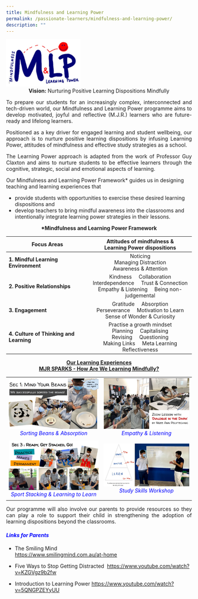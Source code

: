 ```yaml
---
title: Mindfulness and Learning Power
permalink: /passionate-learners/mindfulness-and-learning-power/
description: ""
---
```

<img src="/images/Passionate%20Learners/Mindfulness%20and%20Learning%20Power/MLP%20Logo.jpg" style="width:40%">

<center><b>Vision:</b> Nurturing Positive Learning Dispositions Mindfully</center>

<p style="text-align: justify;">To prepare our students for an increasingly complex, interconnected and tech-driven world, our Mindfulness and Learning Power programme aims to develop motivated, joyful and reflective (M.J.R.) learners who are future-ready and lifelong learners.</p>

<p style="text-align: justify;">Positioned as a key driver for engaged learning and student wellbeing, our approach is to nurture positive learning dispositions by infusing Learning Power, attitudes of mindfulness and effective study strategies as a school.</p>

<p style="text-align: justify;">The Learning Power approach is adapted from the work of Professor Guy Claxton and aims to nurture students to be effective learners through the cognitive, strategic, social and emotional aspects of learning.</p>

Our Mindfulness and Learning Power Framework\* guides us in designing teaching and learning experiences that

*   provide students with opportunities to exercise these desired learning dispositions and
*   develop teachers to bring mindful awareness into the classrooms and intentionally integrate learning power strategies in their lessons.

<center><b>*Mindfulness and Learning Power Framework</b></center>

|             Focus Areas             | Attitudes of mindfulness &<br>Learning Power dispositions         |
|--------|:-------------------:|
|  **1. Mindful Learning Environment**    |                                         Noticing<br>Managing Distraction<br>Awareness & Attention                                          |
|  **2. Positive Relationships**          |             Kindness    &nbsp; &nbsp; Collaboration<br>Interdependence  &nbsp; &nbsp;   Trust & Connection<br>  Empathy & Listening   &nbsp; &nbsp;  Being non-judgemental           |
| **3. Engagement**                       |                    Gratitude &nbsp; &nbsp;   Absorption<br>       Perseverance &nbsp; &nbsp;   Motivation to Learn<br>  Sense of Wonder & Curiosity                    |
| **4. Culture of Thinking and Learning** |   Practise a growth mindset<br>   Planning &nbsp; &nbsp;  Capitalising<br>    Revising  &nbsp; &nbsp;  Questioning<br>Making Links  &nbsp; &nbsp;  Meta Learning<br>Reflectiveness  |

<center><b><u>Our Learning Experiences<br>MJR SPARKS - How Are We Learning Mindfully?</u></b></center>
	
|   |   |
|:----:|:---:|
|  ![](/images/Passionate%20Learners/Mindfulness%20and%20Learning%20Power/Sorting%20Beans%20%20Absorption.jpg) 	<span style = "color:#0000ff"> <i>Sorting Beans & Absorption</i> </span> |  ![](/images/Passionate%20Learners/Mindfulness%20and%20Learning%20Power/Empathy%20%20Listening.jpg) <span style = "color:#0000ff"> <i>Empathy & Listening 
</i> </span>  |
|  ![](/images/Passionate%20Learners/Mindfulness%20and%20Learning%20Power/Sport%20Stacking%20%20Learning%20to%20Learn.jpg) <span style = "color:#0000ff"> <i>Sport Stacking & Learning to Learn	</i> </span>   | ![](/images/Passionate%20Learners/Mindfulness%20and%20Learning%20Power/Study%20Skills%20Workshop.jpg) <span style = "color:#0000ff"> <i>Study Skills Workshop
</i> </span> |


<p style="text-align: justify;">Our programme will also involve our parents to provide resources so they can play a role to support their child in strengthening the adoption of learning dispositions beyond the classrooms.</p>

#### <span style = "color:#0000ff"> <b><i>Links for Parents</i></b> </span>

*   The Smiling Mind    
<a href="https://www.smilingmind.com.au/at-home" target="_blank">https://www.smilingmind.com.au/at-home</a>

*   Five Ways to Stop Getting Distracted 
<a href="https://www.youtube.com/watch?v=KZGVgz9b2fw" target="_blank">https://www.youtube.com/watch?v=KZGVgz9b2fw</a>

*   Introduction to Learning Power
 <a href="https://www.youtube.com/watch?v=5QNGPZEYyUU" target="_blank">https://www.youtube.com/watch?v=5QNGPZEYyUU</a>